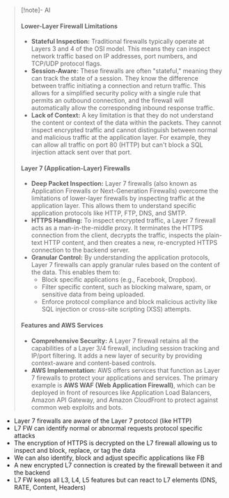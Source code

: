 > [!note]- AI
> #### Lower-Layer Firewall Limitations
> - **Stateful Inspection:** Traditional firewalls typically operate at Layers 3 and 4 of the OSI model. This means they can inspect network traffic based on IP addresses, port numbers, and TCP/UDP protocol flags.
> - **Session-Aware:** These firewalls are often "stateful," meaning they can track the state of a session. They know the difference between traffic initiating a connection and return traffic. This allows for a simplified security policy with a single rule that permits an outbound connection, and the firewall will automatically allow the corresponding inbound response traffic.
> - **Lack of Context:** A key limitation is that they do not understand the content or context of the data within the packets. They cannot inspect encrypted traffic and cannot distinguish between normal and malicious traffic at the application layer. For example, they can allow all traffic on port 80 (HTTP) but can't block a SQL injection attack sent over that port.
> #### Layer 7 (Application-Layer) Firewalls
> - **Deep Packet Inspection:** Layer 7 firewalls (also known as Application Firewalls or Next-Generation Firewalls) overcome the limitations of lower-layer firewalls by inspecting traffic at the application layer. This allows them to understand specific application protocols like HTTP, FTP, DNS, and SMTP.
> - **HTTPS Handling:** To inspect encrypted traffic, a Layer 7 firewall acts as a man-in-the-middle proxy. It terminates the HTTPS connection from the client, decrypts the traffic, inspects the plain-text HTTP content, and then creates a new, re-encrypted HTTPS connection to the backend server.
> - **Granular Control:** By understanding the application protocols, Layer 7 firewalls can apply granular rules based on the content of the data. This enables them to:
>     - Block specific applications (e.g., Facebook, Dropbox).
>     - Filter specific content, such as blocking malware, spam, or sensitive data from being uploaded.
>     - Enforce protocol compliance and block malicious activity like SQL injection or cross-site scripting (XSS) attempts.
> #### Features and AWS Services
> - **Comprehensive Security:** A Layer 7 firewall retains all the capabilities of a Layer 3/4 firewall, including session tracking and IP/port filtering. It adds a new layer of security by providing context-aware and content-based controls.
> - **AWS Implementation:** AWS offers services that function as Layer 7 firewalls to protect your applications and services. The primary example is **AWS WAF (Web Application Firewall)**, which can be deployed in front of resources like Application Load Balancers, Amazon API Gateway, and Amazon CloudFront to protect against common web exploits and bots.

- Layer 7 firewalls are aware of the Layer 7 protocol (like HTTP)
- L7 FW can identify normal or abnormal requests protocol specific attacks
- The encryption of HTTPS is decrypted on the L7 firewall allowing us to inspect and block, replace, or tag the data 
- We can also identify, block and adjust specific applications like FB
- A new encrypted L7 connection is created by the firewall between it and the backend
- L7 FW keeps all L3, L4, L5 features but can react to L7 elements (DNS, RATE, Content, Headers)